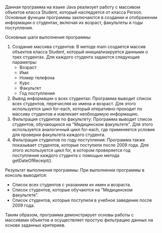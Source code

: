 Данная программа на языке Java реализует работу с массивом объектов класса Student, который наследуется от класса Person. Основные функции программы заключаются в создании и отображении информации о студентах, включая их возраст, факультеты и годы поступления. 

Основные шаги выполнения программы:

1. Создание массива студентов:
   В методе main создается массив объектов класса Student, который инициализируется данными о трех студентах. Для каждого студента задаются следующие параметры:
   - Возраст
   - Имя
   - Номер телефона
   - Курс
   - Факультет
   - Год поступления
2. Вывод информации о всех студентах:
   Программа выводит список всех студентов, перечисляя их имена и возраст. Для этого используется цикл for-each, который итеративно проходит по массиву студентов и извлекает необходимую информацию.
3. Фильтрация студентов по факультету:
   Программа выводит список студентов, обучающихся на "Медицинском факультете". Для этого используется аналогичный цикл for-each, где применяется условие для проверки факультета каждого студента.
4. Фильтрация студентов по году поступления:
   Программа также показывает студентов, которые поступили после 2009 года. Для этого используется цикл for, в котором проверяется год поступления каждого студента с помощью метода getDateOfReceipt().

Результат выполнения программы:
При выполнении программы в консоль выводится:
- Список всех студентов с указанием их имен и возраста.
- Список студентов, которые обучаются на "Медицинском факультете".
- Список студентов, которые поступили в учебное заведение после 2009 года.

Таким образом, программа демонстрирует основы работы с массивами объектов и осуществляет простую фильтрацию данных на основе заданных критериев.

